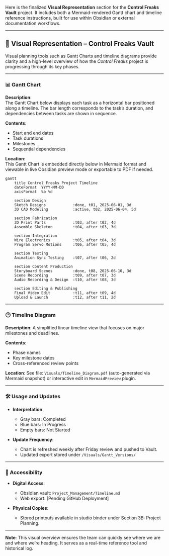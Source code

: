 Here is the finalized **Visual Representation** section for the **Control Freaks Vault** project. It includes both a Mermaid-rendered Gantt chart and timeline reference instructions, built for use within Obsidian or external documentation workflows.

---


## 📅 Visual Representation – Control Freaks Vault

Visual planning tools such as Gantt Charts and timeline diagrams provide clarity and a high-level overview of how the *Control Freaks* project is progressing through its key phases.

---

### 📊 Gantt Chart

**Description**:  
The Gantt Chart below displays each task as a horizontal bar positioned along a timeline. The bar length corresponds to the task’s duration, and dependencies between tasks are shown in sequence.

**Contents**:  
- Start and end dates
- Task durations
- Milestones
- Sequential dependencies

**Location**:  
This Gantt Chart is embedded directly below in Mermaid format and viewable in live Obsidian preview mode or exportable to PDF if needed.

```mermaid
gantt
    title Control Freaks Project Timeline
    dateFormat  YYYY-MM-DD
    axisFormat  %b %d

    section Design
    Sketch Designs            :done, t01, 2025-06-01, 3d
    3D CAD Modeling           :active, t02, 2025-06-04, 5d

    section Fabrication
    3D Print Parts            :t03, after t02, 4d
    Assemble Skeleton         :t04, after t03, 3d

    section Integration
    Wire Electronics          :t05, after t04, 3d
    Program Servo Motions     :t06, after t05, 4d

    section Testing
    Animation Sync Testing    :t07, after t06, 2d

    section Content Production
    Storyboard Scenes         :done, t08, 2025-06-10, 3d
    Scene Recording           :t09, after t07, 3d
    Audio Recording & Design  :t10, after t08, 3d

    section Editing & Publishing
    Final Video Edit          :t11, after t09, 4d
    Upload & Launch           :t12, after t11, 2d

```

---

### 🕒 Timeline Diagram

**Description**:
A simplified linear timeline view that focuses on major milestones and deadlines.

**Contents**:

* Phase names
* Key milestone dates
* Cross-referenced review points

**Location**:
See file: `Visuals/Timeline_Diagram.pdf` (auto-generated via Mermaid snapshot) or interactive edit in `MermaidPreview` plugin.

---

### 🛠️ Usage and Updates

* **Interpretation**:

  * Gray bars: Completed
  * Blue bars: In Progress
  * Empty bars: Not Started
* **Update Frequency**:

  * Chart is refreshed weekly after Friday review and pushed to Vault.
  * Updated export stored under `/Visuals/Gantt_Versions/`

---

### 🔗 Accessibility

* **Digital Access**:

  * Obsidian vault: `Project_Management/Timeline.md`
  * Web export: \[Pending GitHub Deployment]
* **Physical Copies**:

  * Stored printouts available in studio binder under Section 3B: Project Planning.

---

**Note**: This visual overview ensures the team can quickly see where we are and where we’re heading. It serves as a real-time reference tool and historical log.

